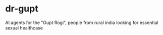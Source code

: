 # dr-gupt
AI agents for the "Gupt Rogi", people from rural india looking for essential sexual healthcase
